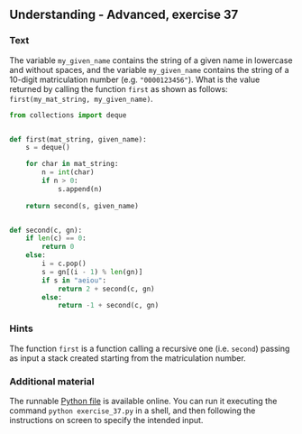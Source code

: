 ## Understanding - Advanced, exercise 37

### Text
The variable `my_given_name` contains the string of a given name in lowercase and without spaces, and the variable `my_given_name` contains the string of a 10-digit matriculation number (e.g. `"0000123456"`). What is the value returned by calling the function `first` as shown as follows: `first(my_mat_string, my_given_name)`.

```python
from collections import deque


def first(mat_string, given_name):
    s = deque()

    for char in mat_string:
        n = int(char)
        if n > 0:
            s.append(n)
    
    return second(s, given_name)


def second(c, gn):
    if len(c) == 0:
        return 0
    else:
        i = c.pop()
        s = gn[(i - 1) % len(gn)]
        if s in "aeiou":
            return 2 + second(c, gn)
        else:
            return -1 + second(c, gn)
```

### Hints
The function `first` is a function calling a recursive one (i.e. `second`) passing as input a stack created starting from the matriculation number.

### Additional material
The runnable [Python file](exercise_37.py) is available online. You can run it executing the command `python exercise_37.py` in a shell, and then following the instructions on screen to specify the intended input.
